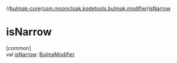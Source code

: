 //[bulmak-core](../../index.md)/[com.mooncloak.kodetools.bulmak.modifier](index.md)/[isNarrow](is-narrow.md)

# isNarrow

[common]\
val [isNarrow](is-narrow.md): [BulmaModifier](-bulma-modifier/index.md)
